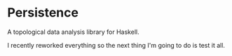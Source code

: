 # Persistence
A topological data analysis library for Haskell.

I recently reworked everything so the next thing I'm going to do is test it all.
